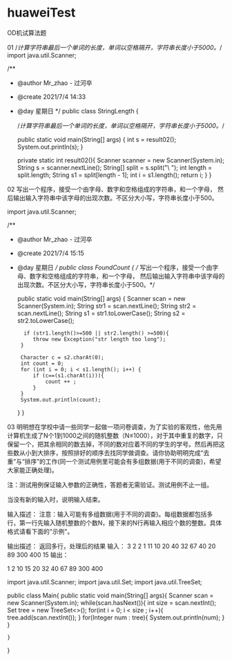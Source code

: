 # huaweiTest
OD机试算法题

01 /*计算字符串最后一个单词的长度，单词以空格隔开，字符串长度小于5000。*/
import java.util.Scanner;

/**
 * @author Mr_zhao - 过河卒
 * @create 2021/7/4 14:33
 * @day 星期日
 */
public class StringLength {

    /*计算字符串最后一个单词的长度，单词以空格隔开，字符串长度小于5000。*/

    public static void main(String[] args) {
        int  s = result02();
        System.out.println(s);
    }

    private static int result02(){
        Scanner scanner = new Scanner(System.in);
        String s = scanner.nextLine();
        String[] split = s.split("\\ ");
        int length = split.length;
        String s1 = split[length - 1];
        int i = s1.length();
        return i;
    }
}

02  写出一个程序，接受一个由字母、数字和空格组成的字符串，和一个字母，
    然后输出输入字符串中该字母的出现次数。不区分大小写，字符串长度小于500。
    
import java.util.Scanner;

/**
 * @author Mr_zhao - 过河卒
 * @create 2021/7/4 15:15
 * @day 星期日
 */
public class FoundCount {
/*
    写出一个程序，接受一个由字母、数字和空格组成的字符串，和一个字母，
    然后输出输入字符串中该字母的出现次数。不区分大小写，字符串长度小于500。*/

    public static void main(String[] args) {
        Scanner scan = new Scanner(System.in);
        String str1 = scan.nextLine();
        String str2 = scan.nextLine();
        String s1 = str1.toLowerCase();
        String s2 = str2.toLowerCase();
        
         if (str1.length()>=500 || str2.length() >=500){
            throw new Exception("str length too long");
        }

        Character c = s2.charAt(0);
        int count = 0;
        for (int i = 0; i < s1.length(); i++) {
            if (c==(s1.charAt(i))){
                count ++ ;
            }
        }
        System.out.println(count);
    }
}

03 明明想在学校中请一些同学一起做一项问卷调查，为了实验的客观性，他先用计算机生成了N个1到1000之间的随机整数（N≤1000），对于其中重复的数字，只保留一个，把其余相同的数去掉，不同的数对应着不同的学生的学号。然后再把这些数从小到大排序，按照排好的顺序去找同学做调查。请你协助明明完成“去重”与“排序”的工作(同一个测试用例里可能会有多组数据(用于不同的调查)，希望大家能正确处理)。


注：测试用例保证输入参数的正确性，答题者无需验证。测试用例不止一组。

当没有新的输入时，说明输入结束。

输入描述：
注意：输入可能有多组数据(用于不同的调查)。每组数据都包括多行，第一行先输入随机整数的个数N，接下来的N行再输入相应个数的整数。具体格式请看下面的"示例"。

输出描述：
返回多行，处理后的结果
输入：
3
2
2
1
11
10
20
40
32
67
40
20
89
300
400
15
输出：

1
2
10
15
20
32
40
67
89
300
400

import java.util.Scanner;
import java.util.Set;
import java.util.TreeSet;

public class Main{
    public static void main(String[] args){
        Scanner scan = new Scanner(System.in);
        while(scan.hasNext()){
            int size = scan.nextInt();
            Set<Integer> tree = new TreeSet<>();
            for(int i = 0; i < size ; i++){
                tree.add(scan.nextInt());
            }
            for(Integer num : tree){
                System.out.println(num);
            }
        }
        
        
    }
}


